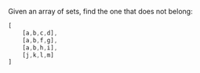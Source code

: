 Given an array of sets, find the one that does not belong: 


```js
[
    [a,b,c,d],
    [a,b,f,g],
    [a,b,h,i],
    [j,k,l,m]
]
```